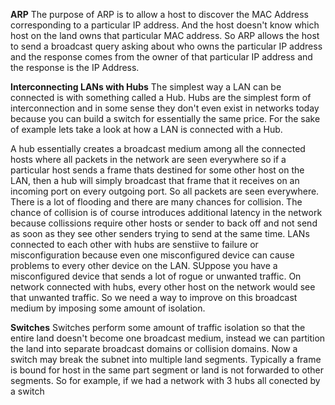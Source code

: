**ARP**
The purpose of ARP is to allow a host to discover the MAC Address corresponding to a particular IP address. And the host doesn't know which host on the land owns that particular MAC address. So ARP allows the host to send a broadcast query asking about who owns the particular IP address and the response comes from the owner of that particular IP address and the response is the IP Address. 

**Interconnecting LANs with Hubs**
The simplest way a LAN can be connected is with something called a Hub. Hubs are the simplest form of interconnection and in some sense they don't even exist in networks today because you can build a switch for essentially the same price. For the sake of example lets take a look at how a LAN is connected with a Hub. 

A hub essentially creates a broadcast medium among all the connected hosts where all packets in the network are seen everywhere so if a particular host sends a frame thats destined for some other host on the LAN, then a hub will simply broadcast that frame that it receives on an incoming port on every outgoing port. So all packets are seen everywhere. There is a lot of flooding and there are many chances for collision. The chance of collision is of course introduces additional latency in the network because collissions require other hosts or sender to back off and not send as soon as they see other senders trying to send at the same time. LANs connected to each other with hubs are senstiive to failure or misconfiguration because even one misconfigured device can cause problems to every other device on the LAN. SUppose you have a misconfigured device that sends a lot of rogue or unwanted traffic. On network connected with hubs, every other host on the network would see that unwanted traffic. So we need a way to improve on this broadcast medium by imposing some amount of isolation. 

**Switches**
Switches perform some amount of traffic isolation so that the entire land doesn't become one broadcast medium, instead we can partition the land into separate broadcast domains or collision domains. Now a switch may break the subnet into multiple land segments. Typically a frame is bound for host in the same part segment or land is not forwarded to other segments. So for example, if we had a network with 3 hubs all conected by a switch 